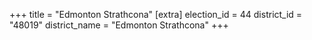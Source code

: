 +++
title = "Edmonton Strathcona"
[extra]
election_id = 44
district_id = "48019"
district_name = "Edmonton Strathcona"
+++
